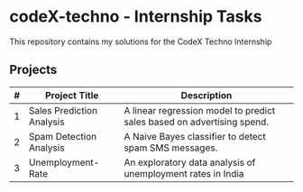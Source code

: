 # codeX-techno - Internship Tasks

This repository contains my solutions for the CodeX Techno Internship

## Projects 

| # | Project Title             | Description                                                            |
|---|---------------------------|------------------------------------------------------------------------|
| 1 | Sales Prediction Analysis | A linear regression model to predict sales based on advertising spend. |
| 2 | Spam Detection Analysis   | A Naive Bayes classifier to detect spam SMS messages.                  |
| 3 | Unemployment-Rate         | An exploratory data analysis of unemployment rates in India            |
